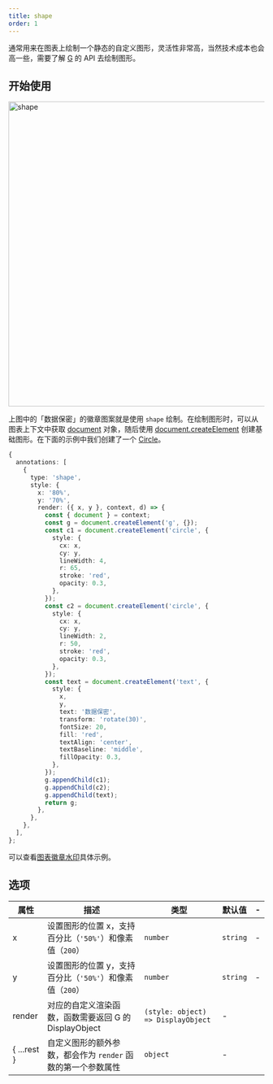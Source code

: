 ```yaml
---
title: shape
order: 1
---
```


通常用来在图表上绘制一个静态的自定义图形，灵活性非常高，当然技术成本也会高一些，需要了解 [G](https://g.antv.antgroup.com/) 的 API 去绘制图形。

## 开始使用

<img alt="shape" src="https://mdn.alipayobjects.com/huamei_qa8qxu/afts/img/A*aIpTRZ-_b9wAAAAAAAAAAAAADmJ7AQ/original" width="600" />

上图中的「数据保密」的徽章图案就是使用 `shape` 绘制。在绘制图形时，可以从图表上下文中获取 [document](https://g.antv.antgroup.com/api/builtin-objects/document) 对象，随后使用 [document.createElement](https://g.antv.antgroup.com/api/builtin-objects/document#createelement) 创建基础图形。在下面的示例中我们创建了一个 [Circle](https://g.antv.antgroup.com/api/basic/circle)。

```ts
{
  annotations: [
    {
      type: 'shape',
      style: {
        x: '80%',
        y: '70%',
        render: ({ x, y }, context, d) => {
          const { document } = context;
          const g = document.createElement('g', {});
          const c1 = document.createElement('circle', {
            style: {
              cx: x,
              cy: y,
              lineWidth: 4,
              r: 65,
              stroke: 'red',
              opacity: 0.3,
            },
          });
          const c2 = document.createElement('circle', {
            style: {
              cx: x,
              cy: y,
              lineWidth: 2,
              r: 50,
              stroke: 'red',
              opacity: 0.3,
            },
          });
          const text = document.createElement('text', {
            style: {
              x,
              y,
              text: '数据保密',
              transform: 'rotate(30)',
              fontSize: 20,
              fill: 'red',
              textAlign: 'center',
              textBaseline: 'middle',
              fillOpacity: 0.3,
            },
          });
          g.appendChild(c1);
          g.appendChild(c2);
          g.appendChild(text);
          return g;
        },
      },
    },
  ],
};
```

可以查看[图表徽章水印](/examples/statistics/annotation-shape/#watermark)具体示例。

## 选项

| 属性        | 描述                                                     | 类型                               | 默认值   | -   |
| ----------- | -------------------------------------------------------- | ---------------------------------- | -------- | --- |
| x           | 设置图形的位置 x，支持百分比（`'50%'`）和像素值（`200`） | `number`                           | `string` | -   |
| y           | 设置图形的位置 y，支持百分比（`'50%'`）和像素值（`200`） | `number`                           | `string` | -   |
| render      | 对应的自定义渲染函数，函数需要返回 G 的 DisplayObject    | `(style: object) => DisplayObject` | -        |
| { ...rest } | 自定义图形的额外参数，都会作为 `render` 函数的第一个参数属性       | `object`                           | -        |